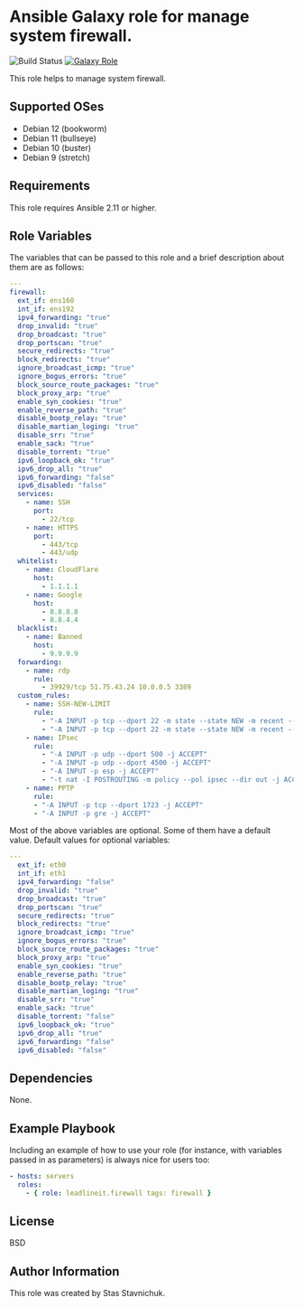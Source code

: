 # Ansible Galaxy role for manage system firewall.

![Build Status](https://github.com/leadlineit/ansible-role-firewall/actions/workflows/ansible-galaxy-ci.yml/badge.svg)
[![Galaxy Role](https://img.shields.io/badge/Ansible--Galaxy-leadlineit.firewall-blue.svg?logo=ansible&logoColor=white)](https://galaxy.ansible.com/leadlineit/firewall/)

This role helps to manage system firewall.

Supported OSes
--------------
- Debian 12 (bookworm)
- Debian 11 (bullseye)
- Debian 10 (buster)
- Debian 9 (stretch)

Requirements
------------

This role requires Ansible 2.11 or higher.

Role Variables
--------------

The variables that can be passed to this role and a brief description about them are as follows:

```yaml
---
firewall:
  ext_if: ens160
  int_if: ens192
  ipv4_forwarding: "true"
  drop_invalid: "true"
  drop_broadcast: "true"
  drop_portscan: "true"
  secure_redirects: "true"
  block_redirects: "true"
  ignore_broadcast_icmp: "true"
  ignore_bogus_errors: "true"
  block_source_route_packages: "true"
  block_proxy_arp: "true"
  enable_syn_cookies: "true"
  enable_reverse_path: "true"
  disable_bootp_relay: "true"
  disable_martian_loging: "true"
  disable_srr: "true"
  enable_sack: "true"
  disable_torrent: "true"
  ipv6_loopback_ok: "true"
  ipv6_drop_all: "true"
  ipv6_forwarding: "false"
  ipv6_disabled: "false"
  services:
    - name: SSH
      port:
        - 22/tcp
    - name: HTTPS
      port:
        - 443/tcp
        - 443/udp
  whitelist:
    - name: CloudFlare
      host:
        - 1.1.1.1
    - name: Google
      host:
        - 8.8.8.8
        - 8.8.4.4
  blacklist:
    - name: Banned
      host:
        - 9.9.9.9
  forwarding:
    - name: rdp
      rule:
        - 39929/tcp 51.75.43.24 10.0.0.5 3389
  custom_rules:
    - name: SSH-NEW-LIMIT
      rule:
        - "-A INPUT -p tcp --dport 22 -m state --state NEW -m recent --set"
        - "-A INPUT -p tcp --dport 22 -m state --state NEW -m recent --update --seconds 60 --hitcount 5 -j DROP"
    - name: IPsec
      rule:
        - "-A INPUT -p udp --dport 500 -j ACCEPT"
        - "-A INPUT -p udp --dport 4500 -j ACCEPT"
        - "-A INPUT -p esp -j ACCEPT"
        - "-t nat -I POSTROUTING -m policy --pol ipsec --dir out -j ACCEPT"
    - name: PPTP
      rule:
      - "-A INPUT -p tcp --dport 1723 -j ACCEPT"
      - "-A INPUT -p gre -j ACCEPT"
```

Most of the above variables are optional. Some of them have a default value.
Default values for optional variables:

```yaml
---
  ext_if: eth0
  int_if: eth1
  ipv4_forwarding: "false"
  drop_invalid: "true"
  drop_broadcast: "true"
  drop_portscan: "true"
  secure_redirects: "true"
  block_redirects: "true"
  ignore_broadcast_icmp: "true"
  ignore_bogus_errors: "true"
  block_source_route_packages: "true"
  block_proxy_arp: "true"
  enable_syn_cookies: "true"
  enable_reverse_path: "true"
  disable_bootp_relay: "true"
  disable_martian_loging: "true"
  disable_srr: "true"
  enable_sack: "true"
  disable_torrent: "false"
  ipv6_loopback_ok: "true"
  ipv6_drop_all: "true"
  ipv6_forwarding: "false"
  ipv6_disabled: "false"
```

Dependencies
------------

None.

Example Playbook
----------------

Including an example of how to use your role (for instance, with variables passed in as parameters) is always nice for users too:

```yaml
- hosts: servers
  roles:
    - { role: leadlineit.firewall tags: firewall }
```

License
-------

BSD

Author Information
------------------

This role was created by Stas Stavnichuk.
